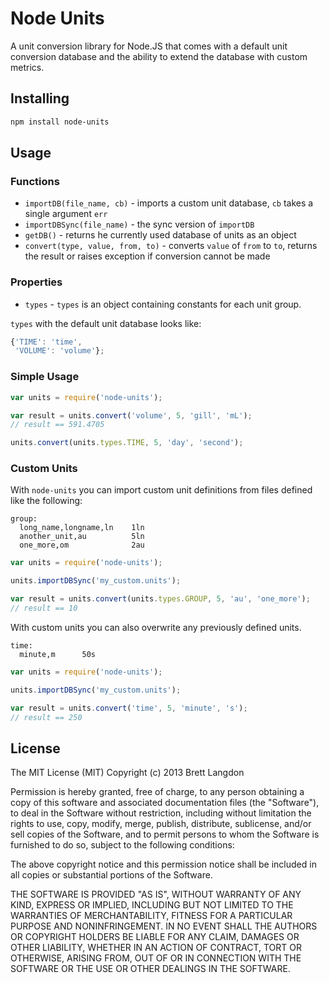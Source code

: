 Node Units
=========

A unit conversion library for Node.JS that comes with a default unit conversion database and the ability to extend the database with custom metrics.

## Installing

```bash
npm install node-units
```

## Usage

### Functions
* `importDB(file_name, cb)` - imports a custom unit database, `cb` takes a single argument `err`
* `importDBSync(file_name)` - the sync version of `importDB`
* `getDB()` - returns he currently used database of units as an object
* `convert(type, value, from, to)` - converts `value` of `from` to `to`, returns the result or raises exception if conversion cannot be made

### Properties
* `types` - `types` is an object containing constants for each unit group.

`types` with the default unit database looks like:
```javascript
{'TIME': 'time',
 'VOLUME': 'volume'};
```

### Simple Usage

```javascript
var units = require('node-units');

var result = units.convert('volume', 5, 'gill', 'mL');
// result == 591.4705

units.convert(units.types.TIME, 5, 'day', 'second');
```

### Custom Units

With `node-units` you can import custom unit definitions from files defined like the following:
```
group:
  long_name,longname,ln    1ln
  another_unit,au          5ln
  one_more,om              2au
```

```javascript
var units = require('node-units');

units.importDBSync('my_custom.units');

var result = units.convert(units.types.GROUP, 5, 'au', 'one_more');
// result == 10
```

With custom units you can also overwrite any previously defined units.

```
time:
  minute,m		50s
```

```javascript
var units = require('node-units');

units.importDBSync('my_custom.units');

var result = units.convert('time', 5, 'minute', 's');
// result == 250
```

## License

The MIT License (MIT)
Copyright (c) 2013 Brett Langdon

Permission is hereby granted, free of charge, to any person obtaining a copy of this software and associated documentation files (the "Software"), to deal in the Software without restriction, including without limitation the rights to use, copy, modify, merge, publish, distribute, sublicense, and/or sell copies of the Software, and to permit persons to whom the Software is furnished to do so, subject to the following conditions:

The above copyright notice and this permission notice shall be included in all copies or substantial portions of the Software.

THE SOFTWARE IS PROVIDED "AS IS", WITHOUT WARRANTY OF ANY KIND, EXPRESS OR IMPLIED, INCLUDING BUT NOT LIMITED TO THE WARRANTIES OF MERCHANTABILITY, FITNESS FOR A PARTICULAR PURPOSE AND NONINFRINGEMENT. IN NO EVENT SHALL THE AUTHORS OR COPYRIGHT HOLDERS BE LIABLE FOR ANY CLAIM, DAMAGES OR OTHER LIABILITY, WHETHER IN AN ACTION OF CONTRACT, TORT OR OTHERWISE, ARISING FROM, OUT OF OR IN CONNECTION WITH THE SOFTWARE OR THE USE OR OTHER DEALINGS IN THE SOFTWARE.
